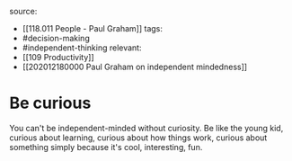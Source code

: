source: 
- [[118.011 People - Paul Graham]]
tags:
- #decision-making 
- #independent-thinking 
relevant:
- [[109 Productivity]]
- [[202012180000 Paul Graham on independent mindedness]]

# Be curious

You can't be independent-minded without curiosity. Be like the young kid, curious about learning, curious about how things work, curious about something simply because it's cool, interesting, fun.
